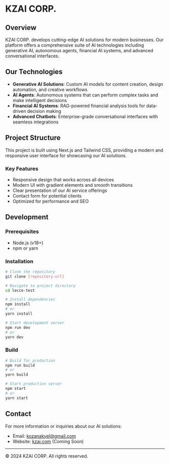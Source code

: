 # KZAI CORP.

## Overview

KZAI CORP. develops cutting-edge AI solutions for modern businesses. Our platform offers a comprehensive suite of AI technologies including generative AI, autonomous agents, financial AI systems, and advanced conversational interfaces.

## Our Technologies

- **Generative AI Solutions**: Custom AI models for content creation, design automation, and creative workflows
- **AI Agents**: Autonomous systems that can perform complex tasks and make intelligent decisions
- **Financial AI Systems**: RAG-powered financial analysis tools for data-driven decision making
- **Advanced Chatbots**: Enterprise-grade conversational interfaces with seamless integrations

## Project Structure

This project is built using Next.js and Tailwind CSS, providing a modern and responsive user interface for showcasing our AI solutions.

### Key Features

- Responsive design that works across all devices
- Modern UI with gradient elements and smooth transitions
- Clear presentation of our AI service offerings
- Contact form for potential clients
- Optimized for performance and SEO

## Development

### Prerequisites

- Node.js (v18+)
- npm or yarn

### Installation

```bash
# Clone the repository
git clone [repository-url]

# Navigate to project directory
cd lecce-test

# Install dependencies
npm install
# or
yarn install

# Start development server
npm run dev
# or
yarn dev
```

### Build

```bash
# Build for production
npm run build
# or
yarn build

# Start production server
npm start
# or
yarn start
```

## Contact

For more information or inquiries about our AI solutions:
- Email: [kozanakyel@gmail.com](mailto:kozanakyel@gmail.com)
- Website: [kzai.com](https://kzai.com) (Coming Soon)

---

© 2024 KZAI CORP. All rights reserved.


